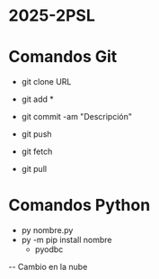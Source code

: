 # 2025-2PSL

# Comandos Git
- git clone URL

- git add *
- git commit -am "Descripción"
- git push

- git fetch
- git pull

# Comandos Python
- py nombre.py
- py -m pip install nombre
    - pyodbc
 
-- Cambio en la nube

